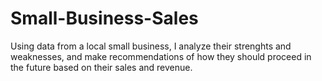 # Small-Business-Sales

Using data from a local small business, I analyze their strenghts and weaknesses, and make recommendations of how they should proceed in the future based on their sales and revenue.


